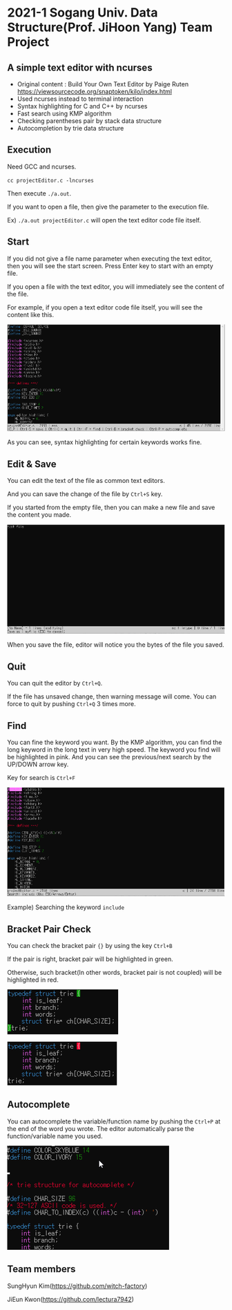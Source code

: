 # 2021-1 Sogang Univ. Data Structure(Prof. JiHoon Yang) Team Project

## A simple text editor with ncurses

- Original content : Build Your Own Text Editor by Paige Ruten  https://viewsourcecode.org/snaptoken/kilo/index.html
- Used ncurses instead to terminal interaction
- Syntax highlighting for C and C++ by ncurses
- Fast search using KMP algorithm
- Checking parentheses pair by stack data structure
- Autocompletion by trie data structure

## Execution

Need GCC and ncurses.

`cc projectEditor.c -lncurses`

Then execute `./a.out`. 

If you want to open a file, then give the parameter to the execution file.

Ex) `./a.out projectEditor.c` will open the text editor code file itself.

## Start

If you did not give a file name parameter when executing the text editor, then you will see the start screen. Press Enter key to start with an empty file.

If you open a file with the text editor, you will immediately see the content of the file.

For example, if you open a text editor code file itself, you will see the content like this.

![start](./start.png)

As you can see, syntax highlighting for certain keywords works fine.

## Edit & Save

You can edit the text of the file as common text editors.

And you can save the change of the file by `Ctrl+S` key.

If you started from the empty file, then you can make a new file and save the content you made.

![myfille](mynewfile.png)

When you save the file, editor will notice you the bytes of the file you saved.

## Quit

You can quit the editor by `Ctrl+Q`.

If the file has unsaved change, then warning message will come. You can force to quit by pushing `Ctrl+Q` 3 times more.

## Find

You can fine the keyword you want. By the KMP algorithm, you can find the long keyword in the long text in very high speed. The keyword you find will be highlighted in pink. And you can see the previous/next search by the UP/DOWN arrow key.

Key for search is `Ctrl+F`

![search](./search.png)

Example) Searching the keyword `include`

## Bracket Pair Check

You can check the bracket pair `{}` by using the key `Ctrl+B`

If the pair is right, bracket pair will be highlighted in green.

Otherwise, such bracket(In other words, bracket pair is not coupled) will be highlighted in red.

![right](./right_pair.png)

![wrong](wrong_pair.png)

## Autocomplete

You can autocomplete the variable/function name by pushing the `Ctrl+P` at the end of the word you wrote. The editor automatically parse the function/variable name you used.

![auto](./autocomplete.gif)

## Team members

SungHyun Kim(https://github.com/witch-factory)

JiEun Kwon(https://github.com/lectura7942)

